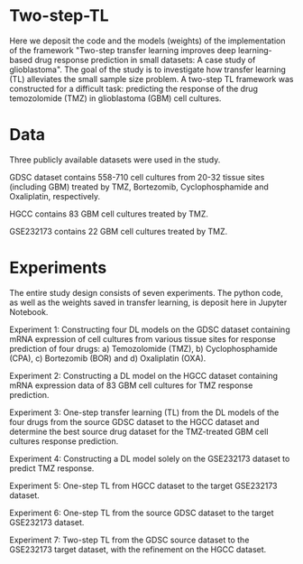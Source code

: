 # Two-step-TL
Here we deposit the code and the models (weights) of the implementation of the framework "Two-step transfer learning improves deep learning-based drug response prediction in small datasets: A case study of glioblastoma". The goal of the study is to investigate how transfer learning (TL) alleviates the small sample size problem. A two-step TL framework was constructed for a difficult task: predicting the response of the drug temozolomide (TMZ) in glioblastoma (GBM) cell cultures.

# Data
Three publicly available datasets were used in the study. 

GDSC dataset contains 558-710 cell cultures from 20-32 tissue sites (including GBM) treated by TMZ, Bortezomib, Cyclophosphamide and Oxaliplatin, respectively.

HGCC contains 83 GBM cell cultures treated by TMZ.

GSE232173 contains 22 GBM cell cultures treated by TMZ.

# Experiments
The entire study design consists of seven experiments. The python code, as well as the weights saved in transfer learning, is deposit here in Jupyter Notebook.

Experiment 1: Constructing four DL models on the GDSC dataset containing mRNA expression of cell cultures from various tissue sites for response prediction of four drugs: a) Temozolomide (TMZ), b) Cyclophosphamide (CPA), c) Bortezomib (BOR) and d) Oxaliplatin (OXA). 

Experiment 2: Constructing a DL model on the HGCC dataset containing mRNA expression data of 83 GBM cell cultures for TMZ response prediction. 

Experiment 3: One-step transfer learning (TL) from the DL models of the four drugs from the source GDSC dataset to the HGCC dataset and determine the best source drug dataset for the TMZ-treated GBM cell cultures response prediction. 

Experiment 4: Constructing a DL model solely on the GSE232173 dataset to predict TMZ response. 

Experiment 5: One-step TL from HGCC dataset to the target GSE232173 dataset. 

Experiment 6: One-step TL from the source GDSC dataset to the target GSE232173 dataset. 

Experiment 7: Two-step TL from the GDSC source dataset to the GSE232173 target dataset, with the refinement on the HGCC dataset.
